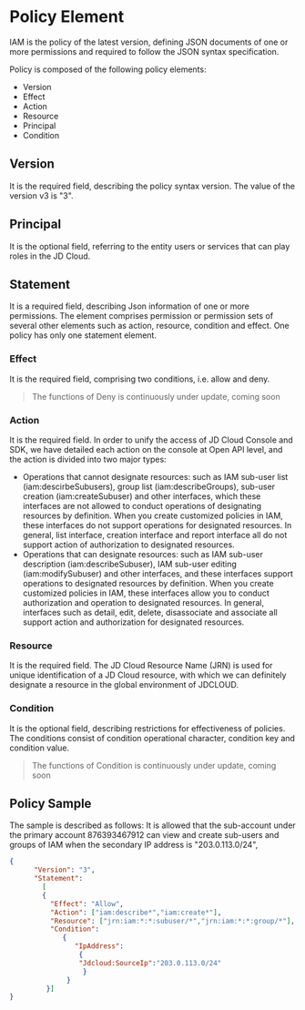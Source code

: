 # Policy Element

IAM is the policy of the latest version, defining JSON documents of one or more permissions and required to follow the JSON syntax specification.

Policy is composed of the following policy elements:

- Version
- Effect
- Action
- Resource
- Principal
- Condition

## Version

It is the required field, describing the policy syntax version. The value of the version v3 is "3".

## Principal

It is the optional field, referring to the entity users or services that can play roles in the JD Cloud.

## Statement

It is a required field, describing Json information of one or more permissions. The element comprises permission or permission sets of several other elements such as action, resource, condition and effect. One policy has only one statement element.

### Effect

It is the required field, comprising two conditions, i.e. allow and deny.

> The functions of Deny is continuously under update, coming soon

### Action

It is the required field. In order to unify the access of JD Cloud Console and SDK, we have detailed each action on the console at Open API level, and the action is divided into two major types:

- Operations that cannot designate resources: such as IAM sub-user list (iam:descirbeSubusers), group list (iam:describeGroups), sub-user creation (iam:createSubuser) and other interfaces, which these interfaces are not allowed to conduct operations of designating resources by definition. When you create customized policies in IAM, these interfaces do not support operations for designated resources. In general, list interface, creation interface and report interface all do not support action of authorization to designated resources.
- Operations that can designate resources: such as IAM sub-user description (iam:describeSubuser), IAM sub-user editing (iam:modifySubuser) and other interfaces, and these interfaces support operations to designated resources by definition. When you create customized policies in IAM, these interfaces allow you to conduct authorization and operation to designated resources. In general, interfaces such as detail, edit, delete, disassociate and associate all support action and authorization for designated resources.

### Resource

It is the required field. The JD Cloud Resource Name (JRN) is used for unique identification of a JD Cloud resource, with which we can definitely designate a resource in the global environment of JDCLOUD.

### Condition

It is the optional field, describing restrictions for effectiveness of policies. The conditions consist of condition operational character, condition key and condition value.

> The functions of Condition is continuously under update, coming soon

## Policy Sample

The sample is described as follows: It is allowed that the sub-account under the primary account 876393467912 can view and create sub-users and groups of IAM when the secondary IP address is "203.0.113.0/24",

```JSON
{
      "Version": "3",
      "Statement":
        [
        {
          "Effect": "Allow",
          "Action": ["iam:describe*","iam:create*"],
          "Resource": ["jrn:iam:*:*:subuser/*","jrn:iam:*:*:group/*"],
          "Condition":
             {
                "IpAddress":
                 {
                 "Jdcloud:SourceIp":"203.0.113.0/24"
                  }
              }
         }]
}
```
